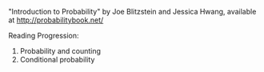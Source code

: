 "Introduction to Probability" by Joe Blitzstein and Jessica Hwang, available at http://probabilitybook.net/

Reading Progression:
1. Probability and counting
2. Conditional probability
